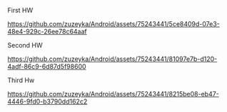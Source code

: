 First HW

https://github.com/zuzeyka/Android/assets/75243441/5ce8409d-07e3-48e4-929c-26ee78c64aaf

Second HW

https://github.com/zuzeyka/Android/assets/75243441/81097e7b-d120-4adf-86c9-6d87d5f98600

Third Hw

https://github.com/zuzeyka/Android/assets/75243441/8215be08-eb47-4446-9fd0-b3790dd162c2
